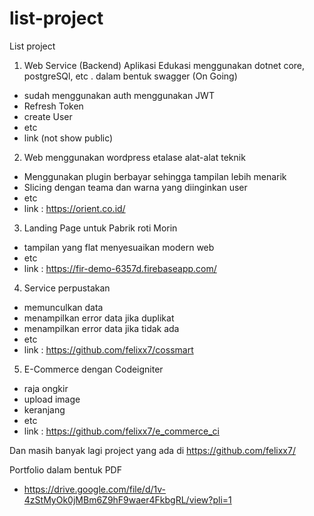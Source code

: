 # list-project
List project

1. Web Service (Backend) Aplikasi Edukasi menggunakan dotnet core, postgreSQl, etc . dalam bentuk swagger (On Going) 
- sudah menggunakan auth menggunakan JWT
- Refresh Token
- create User
- etc
- link (not show public) 
  
2. Web menggunakan wordpress etalase alat-alat teknik
- Menggunakan plugin berbayar sehingga tampilan lebih menarik
- Slicing dengan teama dan warna yang diinginkan user
- etc
- link : https://orient.co.id/

3. Landing Page untuk Pabrik roti Morin
- tampilan yang flat menyesuaikan modern web
- etc
- link : https://fir-demo-6357d.firebaseapp.com/

4. Service perpustakan
- memunculkan data
- menampilkan error data jika duplikat
- menampilkan error data jika tidak ada
- etc
- link : https://github.com/felixx7/cossmart

5. E-Commerce dengan Codeigniter
- raja ongkir
- upload image
- keranjang
- etc
- link : https://github.com/felixx7/e_commerce_ci

Dan masih banyak lagi project yang ada di https://github.com/felixx7/

Portfolio dalam bentuk PDF
- https://drive.google.com/file/d/1v-4zStMyOk0jMBm6Z9hF9waer4FkbgRL/view?pli=1

